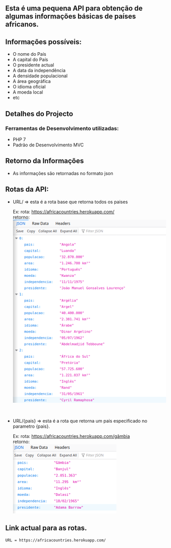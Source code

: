 ## Esta é uma  pequena API para obtenção de algumas informações básicas de países africanos. 

## Informações possíveis:
* O nome do País
* A capital do País
* O presidente actual
* A data da independência
* A densidade populacional
* A área geográfica
* O idioma oficial
* A moeda local
* etc
##

##  Detalhes do Projecto

### Ferramentas de Desenvolvimento utilizadas:
* PHP 7
* Padrão de Desenvolvimento MVC
##

## Retorno da Informações
* As informações são retornadas no formato json
##

## Rotas da API:
* URL/       => esta é a rota base que retorna todos os paises

    Ex: rota: https://africacountries.herokuapp.com/
        </br>
        retorno:</br>
        <img src="./all.png">

</br>

* URL/{pais} => esta é a rota que retorna um pais especificado no parametro {pais}.

    Ex: rota: https://africacountries.herokuapp.com/gâmbia
        </br>
        retorno:</br>
        <img src="./one.png">
##

## Link actual para as rotas.

    URL = https://africacountries.herokuapp.com/